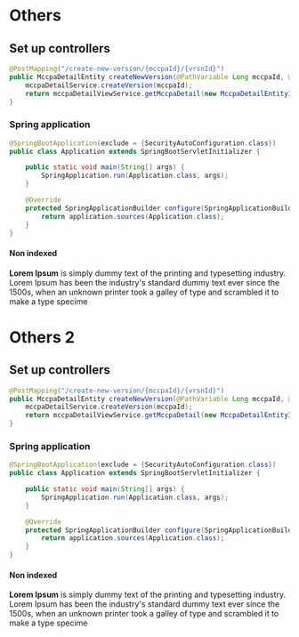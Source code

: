 [//]: "java"

# Others

[//]: "lvl1"

## Set up controllers

[//]: "lvl2"

```java
@PostMapping("/create-new-version/{mccpaId}/{vrsnId}")
public MccpaDetailEntity createNewVersion(@PathVariable Long mccpaId, @PathVariable Long vrsnId) {
    mccpaDetailService.createVersion(mccpaId);
    return mccpaDetailViewService.getMccpaDetail(new MccpaDetailEntityId(mccpaId, vrsnId));
}

```

### Spring application
[//]: "lvl3"

```java
@SpringBootApplication(exclude = {SecurityAutoConfiguration.class})
public class Application extends SpringBootServletInitializer {

    public static void main(String[] args) {
        SpringApplication.run(Application.class, args);
    }

    @Override
    protected SpringApplicationBuilder configure(SpringApplicationBuilder application) {
        return application.sources(Application.class);
    }
}
```

#### Non indexed
[//]: "lvl4"

**Lorem Ipsum** is simply dummy text of the printing and typesetting industry. Lorem Ipsum has been the industry's standard dummy text ever since the 1500s, when an unknown printer took a galley of type and scrambled it to make a type specime
# Others 2
[//]: "lvl1b"
## Set up controllers
```java
@PostMapping("/create-new-version/{mccpaId}/{vrsnId}")
public MccpaDetailEntity createNewVersion(@PathVariable Long mccpaId, @PathVariable Long vrsnId) {
    mccpaDetailService.createVersion(mccpaId);
    return mccpaDetailViewService.getMccpaDetail(new MccpaDetailEntityId(mccpaId, vrsnId));
}
```
### Spring application

```java
@SpringBootApplication(exclude = {SecurityAutoConfiguration.class})
public class Application extends SpringBootServletInitializer {

    public static void main(String[] args) {
        SpringApplication.run(Application.class, args);
    }

    @Override
    protected SpringApplicationBuilder configure(SpringApplicationBuilder application) {
        return application.sources(Application.class);
    }
}
```
#### Non indexed
[//]: "lvl4"

**Lorem Ipsum** is simply dummy text of the printing and typesetting industry. Lorem Ipsum has been the industry's standard dummy text ever since the 1500s, when an unknown printer took a galley of type and scrambled it to make a type specime
